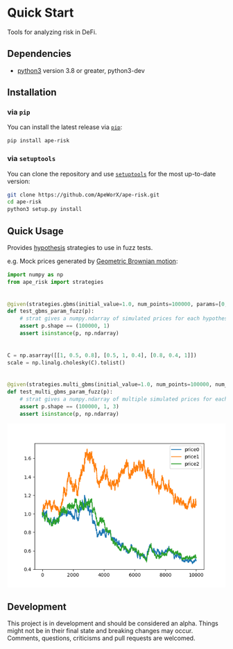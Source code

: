 # Quick Start

Tools for analyzing risk in DeFi.

## Dependencies

* [python3](https://www.python.org/downloads) version 3.8 or greater, python3-dev

## Installation

### via `pip`

You can install the latest release via [`pip`](https://pypi.org/project/pip/):

```bash
pip install ape-risk
```

### via `setuptools`

You can clone the repository and use [`setuptools`](https://github.com/pypa/setuptools) for the most up-to-date version:

```bash
git clone https://github.com/ApeWorX/ape-risk.git
cd ape-risk
python3 setup.py install
```

## Quick Usage

Provides [hypothesis](https://github.com/HypothesisWorks/hypothesis) strategies to use in fuzz tests.

e.g. Mock prices generated by [Geometric Brownian motion](https://en.wikipedia.org/wiki/Geometric_Brownian_motion):

```python
import numpy as np
from ape_risk import strategies


@given(strategies.gbms(initial_value=1.0, num_points=100000, params=[0, 0.005]))
def test_gbms_param_fuzz(p):
    # strat gives a numpy.ndarray of simulated prices for each hypothesis run
    assert p.shape == (100000, 1)
    assert isinstance(p, np.ndarray)


C = np.asarray([[1, 0.5, 0.8], [0.5, 1, 0.4], [0.8, 0.4, 1]])
scale = np.linalg.cholesky(C).tolist()


@given(strategies.multi_gbms(initial_value=1.0, num_points=100000, num_rvs=3, params=[0, 0.005], scale=scale, shift=[0, 0, 0]))
def test_multi_gbms_param_fuzz(p):
    # strat gives a numpy.ndarray of multiple simulated prices for each hypothesis run
    assert p.shape == (100000, 1, 3)
    assert isinstance(p, np.ndarray)
```

![](notebook/multi_example.png)

## Development

This project is in development and should be considered an alpha.
Things might not be in their final state and breaking changes may occur.
Comments, questions, criticisms and pull requests are welcomed.
